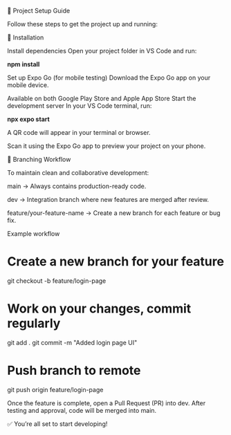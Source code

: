🚀 Project Setup Guide

Follow these steps to get the project up and running:

🔧 Installation

Install dependencies
Open your project folder in VS Code and run:

  **npm install**

Set up Expo Go (for mobile testing)
Download the Expo Go app on your mobile device.

Available on both Google Play Store and Apple App Store
Start the development server
In your VS Code terminal, run:

  **npx expo start**

A QR code will appear in your terminal or browser.

Scan it using the Expo Go app to preview your project on your phone.

🌱 Branching Workflow

To maintain clean and collaborative development:

main → Always contains production-ready code.

dev → Integration branch where new features are merged after review.

feature/your-feature-name → Create a new branch for each feature or bug fix.

Example workflow
# Create a new branch for your feature
git checkout -b feature/login-page

# Work on your changes, commit regularly
git add .
git commit -m "Added login page UI"

# Push branch to remote
git push origin feature/login-page

Once the feature is complete, open a Pull Request (PR) into dev. After testing and approval, code will be merged into main.

✅ You’re all set to start developing!
